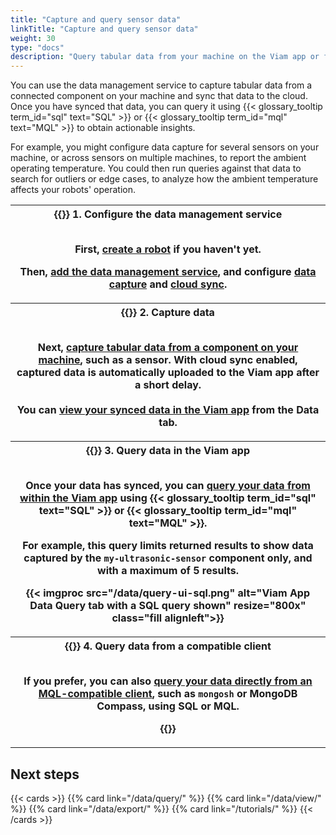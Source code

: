 ```yaml
---
title: "Capture and query sensor data"
linkTitle: "Capture and query sensor data"
weight: 30
type: "docs"
description: "Query tabular data from your machine on the Viam app or from a compatible client."
---
```


You can use the data management service to capture tabular data from a connected component on your machine and sync that data to the cloud.
Once you have synced that data, you can query it using {{< glossary_tooltip term_id="sql" text="SQL" >}} or {{< glossary_tooltip term_id="mql" text="MQL" >}} to obtain actionable insights.

For example, you might configure data capture for several sensors on your machine, or across sensors on multiple machines, to report the ambient operating temperature.
You could then run queries against that data to search for outliers or edge cases, to analyze how the ambient temperature affects your robots' operation.

<table>
  <tr>
    <th>{{<imgproc src="/icons/components/sensor.svg" class="fill alignleft" style="max-width: 150px" declaredimensions=true alt="Configure the data management service">}}
      <b>1. Configure the data management service</b><br><br>
      <p>First, <a href="/manage/fleet/machines/#add-a-new-robot">create a robot</a> if you haven't yet.</p>
      <p>Then, <a href="/data/">add the data management service</a>, and configure <a href="/data/capture/">data capture</a> and <a href="/data/cloud-sync/">cloud sync</a>.</p>
    </th>
  </tr>
  <tr>
    <th>{{<imgproc src="/services/icons/sensor.svg" class="fill alignleft" style="max-width: 150px" declaredimensions=true alt="Capture tabular data from a sensor">}}
      <b>2. Capture data</b><br><br>
      <p>Next, <a href="/data/capture/#configure-data-capture-for-individual-components">capture tabular data from a component on your machine</a>, such as a sensor. With cloud sync enabled, captured data is automatically uploaded to the Viam app after a short delay.
      <br><br>You can <a href="/data/view/">view your synced data in the Viam app</a> from the <b>Data</b> tab.</p>
    </th>
  </tr>
  <tr>
    <th>{{<imgproc src="/services/icons/data-capture.svg" class="fill alignleft" style="max-width: 150px" declaredimensions=true alt="Configure the data management service">}}
      <b>3. Query data in the Viam app</b><br><br>
      <p>Once your data has synced, you can <a href="/data/query/#query-tabular-data-in-the-viam-app">query your data from within the Viam app</a> using {{< glossary_tooltip term_id="sql" text="SQL" >}} or {{< glossary_tooltip term_id="mql" text="MQL" >}}.</p>
      <p>For example, this query limits returned results to show data captured by the <code>my-ultrasonic-sensor</code> component only, and with a maximum of 5 results.</p>
      <p>{{< imgproc src="/data/query-ui-sql.png" alt="Viam App Data Query tab with a SQL query shown" resize="800x" class="fill alignleft">}}</p>
    </th>
  </tr>
  <tr>
    <th>{{<imgproc src="/services/icons/data-capture.svg" class="fill alignleft" style="max-width: 150px" declaredimensions=true alt="Configure the data management service">}}
      <b>4. Query data from a compatible client</b><br><br>
      <p>If you prefer, you can also <a href ="/data/query/#query-tabular-data-directly-from-a-compatible-client">query your data directly from an MQL-compatible client</a>, such as <code>mongosh</code> or MongoDB Compass, using SQL or MQL.</p>
      <p>{{<imgproc src="/data/data-query-mongosh-example.png" class="fill alignleft" resize="600x" declaredimensions=true alt="SQL query in mongosh filtering by robot, component, and specific data readings">}}</p>
    </th>
  </tr>
</table>

## Next steps

{{< cards >}}
{{% card link="/data/query/" %}}
{{% card link="/data/view/" %}}
{{% card link="/data/export/" %}}
{{% card link="/tutorials/" %}}
{{< /cards >}}
